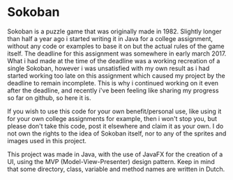 # Sokoban

Sokoban is a puzzle game that was originally made in 1982. Slightly longer than half a year ago i started writing it in Java for a college assignment, without any code or examples to base it on but the actual rules of the game itself. The deadline for this assignment was somewhere in early march 2017. What i had made at the time of the deadline was a working recreation of a single Sokoban, however i was unsatisfied with my own result as i had started working too late on this assignment which caused my project by the deadline to remain incomplete. This is why i continued working on it even after the deadline, and recently i've been feeling like sharing my progress so far on github, so here it is.

If you wish to use this code for your own benefit/personal use, like using it for your own college assignments for example, then i won't stop you, but please don't take this code, post it elsewhere and claim it as your own. I do not own the rights to the idea of Sokoban itself, nor to any of the sprites and images used in this project.

This project was made in Java, with the use of JavaFX for the creation of a UI, using the MVP (Model-View-Presenter) design pattern.
Keep in mind that some directory, class, variable and method names are written in Dutch.
